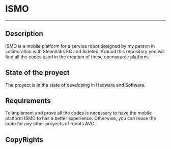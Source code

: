 # ISMO
***
## Description
ISMO is a mobile platform for a service robot designed by my person in colaboration with Steamlabs EC and Sidetec. Around this repository you will find all the codes used in the creation of these opensource platform.
## State of the proyect
The proyect is in the state of developing in Hadware and Software.
## Requirements
To implement and prove all the codes is necessary to have the mobile platform ISMO to has a better experience. Otherwise, you can reuse the code for any other proyects of robots AVG.
## CopyRights

